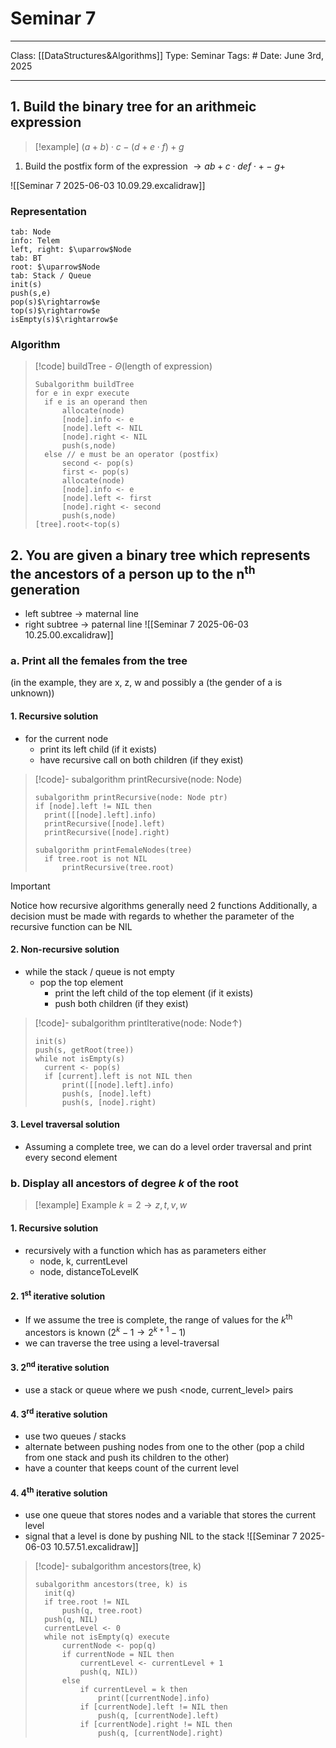 # Seminar 7
___
Class: [[DataStructures&Algorithms]]
Type: Seminar
Tags: # 
Date: June 3rd, 2025
___

## 1. Build the binary tree for an arithmeic expression
>[!example]
>$(a+b)\cdot c-(d+e\cdot f)+g$ 

1. Build the postfix form of the expression $\rightarrow ab + c \cdot def\cdot + - g +$

![[Seminar 7 2025-06-03 10.09.29.excalidraw]]

### Representation
```tabs
tab: Node
info: Telem 
left, right: $\uparrow$Node
tab: BT 
root: $\uparrow$Node
tab: Stack / Queue
init(s)
push(s,e)
pop(s)$\rightarrow$e
top(s)$\rightarrow$e
isEmpty(s)$\rightarrow$e
```

### Algorithm
>[!code] buildTree - $\Theta(\text{length of expression})$
>```pseudocode
>Subalgorithm buildTree
>for e in expr execute
>	if e is an operand then
>		allocate(node)
>		[node].info <- e
>		[node].left <- NIL
>		[node].right <- NIL
>		push(s,node)
>	else // e must be an operator (postfix)
>		second <- pop(s)
>		first <- pop(s)
>		allocate(node)
>		[node].info <- e
>		[node].left <- first
>		[node].right <- second
>		push(s,node)
>[tree].root<-top(s)
>```


## 2. You are given a binary tree which represents the ancestors of a person up to the $\text{n}^\text{th}$ generation
- left subtree $\rightarrow$ maternal line
- right subtree $\rightarrow$ paternal line
![[Seminar 7 2025-06-03 10.25.00.excalidraw]]
### a. Print all the females from the tree
(in the example, they are x, z, w and possibly a (the gender of a is unknown))
#### 1. Recursive solution
- for the current node
	- print its left child (if it exists)
	- have recursive call on both children (if they exist)
>[!code]- subalgorithm printRecursive(node: Node)
>```pseudocode
>subalgorithm printRecursive(node: Node ptr)
>if [node].left != NIL then
>	print([[node].left].info)
>	printRecursive([node].left)
>	printRecursive([node].right)
>
>subalgorithm printFemaleNodes(tree)
>	if tree.root is not NIL
>		printRecursive(tree.root)
>```

>[!important]
>Notice how recursive algorithms generally need 2 functions 
>Additionally, a decision must be made with regards to whether the parameter of the recursive function can be NIL
#### 2. Non-recursive solution
- while the stack / queue is not empty
	- pop the top element
		- print the left child of the top element (if it exists)
		- push both children (if they exist)
>[!code]- subalgorithm printIterative(node: Node$\uparrow$)
>```subalgorithm printIterative(tree: Tree)
>init(s)
>push(s, getRoot(tree))
>while not isEmpty(s)
>	current <- pop(s)
>	if [current].left is not NIL then
>		print([[node].left].info)
>		push(s, [node].left)
>		push(s, [node].right)
>```

#### 3. Level traversal solution
- Assuming a complete tree, we can do a level order traversal and print every second element

### b. Display all ancestors of degree $k$ of the root
>[!example] Example
> $k = 2 \rightarrow z, t, v, w$
#### 1. Recursive solution
- recursively with a function which has as parameters either 
	- node, k, currentLevel
	- node, distanceToLevelK
#### 2. $1^\text{st}$ iterative solution 
- If we assume the tree is complete, the range of values for the $k^\text{th}$ ancestors is known ($2^k-1 \rightarrow 2^{k+1}-1$)
- we can traverse the tree using a level-traversal
#### 3. $2^\text{nd}$ iterative solution
- use a stack or queue where we push \<node, current_level\> pairs

#### 4. $3^\text{rd}$ iterative solution
- use two queues / stacks
- alternate between pushing nodes from one to the other (pop a child from one stack and push its children to the other)
- have a counter that keeps count of the current level
#### 4. $4^\text{th}$ iterative solution
- use one queue that stores nodes and a variable that stores the current level
- signal that a level is done by pushing NIL to the stack
![[Seminar 7 2025-06-03 10.57.51.excalidraw]]

>[!code]- subalgorithm ancestors(tree, k) 
>```pseudocode
>subalgorithm ancestors(tree, k) is 
>	init(q)
>	if tree.root != NIL
>		push(q, tree.root)
>	push(q, NIL)
>	currentLevel <- 0
>	while not isEmpty(q) execute
>		currentNode <- pop(q)
>		if currentNode = NIL then 
>			currentLevel <- currentLevel + 1
>			push(q, NIL))
>		else
>			if currentLevel = k then
>				print([currentNode].info)
>			if [currentNode].left != NIL then 
>				push(q, [currentNode].left)
>			if [currentNode].right != NIL then
>				push(q, [currentNode].right)
>```

